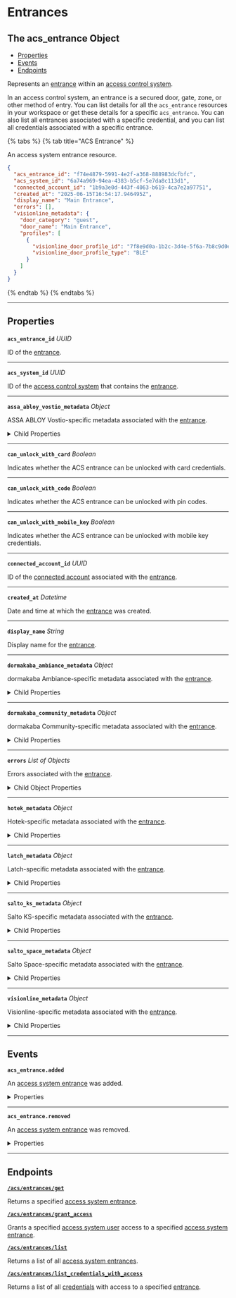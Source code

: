 # Entrances

## The acs_entrance Object

- [Properties](./#properties)
- [Events](./#events)
- [Endpoints](./#endpoints)


Represents an [entrance](../../../capability-guides/access-systems/retrieving-entrance-details.md) within an [access control system](https://docs.seam.co/latest/capability-guides/access-systems).

In an access control system, an entrance is a secured door, gate, zone, or other method of entry. You can list details for all the `acs_entrance` resources in your workspace or get these details for a specific `acs_entrance`. You can also list all entrances associated with a specific credential, and you can list all credentials associated with a specific entrance.

{% tabs %}
{% tab title="ACS Entrance" %}

An access system entrance resource.

```json
{
  "acs_entrance_id": "f74e4879-5991-4e2f-a368-888983dcfbfc",
  "acs_system_id": "6a74a969-94ea-4383-b5cf-5e7da8c113d1",
  "connected_account_id": "1b9a3e0d-443f-4063-b619-4ca7e2a97751",
  "created_at": "2025-06-15T16:54:17.946495Z",
  "display_name": "Main Entrance",
  "errors": [],
  "visionline_metadata": {
    "door_category": "guest",
    "door_name": "Main Entrance",
    "profiles": [
      {
        "visionline_door_profile_id": "7f8e9d0a-1b2c-3d4e-5f6a-7b8c9d0e1f2a",
        "visionline_door_profile_type": "BLE"
      }
    ]
  }
}
```
{% endtab %}
{% endtabs %}

---
## Properties

**`acs_entrance_id`** *UUID*

ID of the [entrance](../../../capability-guides/access-systems/retrieving-entrance-details.md).




---

**`acs_system_id`** *UUID*

ID of the [access control system](https://docs.seam.co/latest/capability-guides/access-systems) that contains the [entrance](../../../capability-guides/access-systems/retrieving-entrance-details.md).




---

**`assa_abloy_vostio_metadata`** *Object*

ASSA ABLOY Vostio-specific metadata associated with the [entrance](../../../capability-guides/access-systems/retrieving-entrance-details.md).



<details>
  <summary>Child Properties</summary>

  - <strong><code>door_name</code></strong> <i>String</i>
  
    Name of the door in the Vostio access system.

  - <strong><code>door_number</code></strong> <i>Number</i>
  
    Number of the door in the Vostio access system.

  - <strong><code>door_type</code></strong> <i>Enum</i>
  
    Type of the door in the Vostio access system.
  <details>
      <summary>Enum values:</summary>
  
      - <code>CommonDoor</code>
      - <code>EntranceDoor</code>
      - <code>GuestDoor</code>
      - <code>Elevator</code>
  </details>

  - <strong><code>pms_id</code></strong> <i>String</i>
  
    PMS ID of the door in the Vostio access system.

  - <strong><code>stand_open</code></strong> <i>Boolean</i>
  
    Indicates whether keys are allowed to set the door in stand open mode in the Vostio access system.

</details>

---

**`can_unlock_with_card`** *Boolean*

Indicates whether the ACS entrance can be unlocked with card credentials.




---

**`can_unlock_with_code`** *Boolean*

Indicates whether the ACS entrance can be unlocked with pin codes.




---

**`can_unlock_with_mobile_key`** *Boolean*

Indicates whether the ACS entrance can be unlocked with mobile key credentials.




---

**`connected_account_id`** *UUID*

ID of the [connected account](../../../capability-guides/access-systems/retrieving-entrance-details.md) associated with the [entrance](../../../capability-guides/access-systems/retrieving-entrance-details.md).




---

**`created_at`** *Datetime*

Date and time at which the [entrance](../../../capability-guides/access-systems/retrieving-entrance-details.md) was created.




---

**`display_name`** *String*

Display name for the [entrance](../../../capability-guides/access-systems/retrieving-entrance-details.md).




---

**`dormakaba_ambiance_metadata`** *Object*

dormakaba Ambiance-specific metadata associated with the [entrance](../../../capability-guides/access-systems/retrieving-entrance-details.md).



<details>
  <summary>Child Properties</summary>

  - <strong><code>access_point_name</code></strong> <i>String</i>
  
    Name of the access point in the dormakaba Ambiance access system.

</details>

---

**`dormakaba_community_metadata`** *Object*

dormakaba Community-specific metadata associated with the [entrance](../../../capability-guides/access-systems/retrieving-entrance-details.md).



<details>
  <summary>Child Properties</summary>

  - <strong><code>access_point_name</code></strong> <i>String</i>
  
    Name of the access point in the dormakaba Community access system.

  - <strong><code>access_point_profile</code></strong> <i>String</i>
  
    Type of access point profile in the dormakaba Community access system.

</details>

---

**`errors`** *List* *of Objects*

Errors associated with the [entrance](../../../capability-guides/access-systems/retrieving-entrance-details.md).



<details>
  <summary>Child Object Properties</summary>
<strong><code>error_code</code></strong> <i>String</i>

  Unique identifier of the type of error. Enables quick recognition and categorization of the issue.

<strong><code>message</code></strong> <i>String</i>

  Detailed description of the error. Provides insights into the issue and potentially how to rectify it.

</details>

---

**`hotek_metadata`** *Object*

Hotek-specific metadata associated with the [entrance](../../../capability-guides/access-systems/retrieving-entrance-details.md).



<details>
  <summary>Child Properties</summary>

  - <strong><code>display_name</code></strong> <i>String</i>
  
    Display name of the entrance.

  - <strong><code>door_type</code></strong> <i>Enum</i>
  
    Type of door.
  <details>
      <summary>Enum values:</summary>
  
      - <code>common_area</code>
      - <code>guest</code>
  </details>

  - <strong><code>room_number</code></strong> <i>String</i>
  
    Room number of the entrance.

</details>

---

**`latch_metadata`** *Object*

Latch-specific metadata associated with the [entrance](../../../capability-guides/access-systems/retrieving-entrance-details.md).



<details>
  <summary>Child Properties</summary>

  - <strong><code>accessibility_type</code></strong> <i>String</i>
  
    Accessibility type in the Latch access system.

  - <strong><code>door_name</code></strong> <i>String</i>
  
    Name of the door in the Latch access system.

  - <strong><code>door_type</code></strong> <i>String</i>
  
    Type of the door in the Latch access system.

  - <strong><code>is_connected</code></strong> <i>Boolean</i>
  
    Indicates whether the entrance is connected.

</details>

---

**`salto_ks_metadata`** *Object*

Salto KS-specific metadata associated with the [entrance](../../../capability-guides/access-systems/retrieving-entrance-details.md).



<details>
  <summary>Child Properties</summary>

  - <strong><code>battery_level</code></strong> <i>String</i>
  
    Battery level of the door access device.

  - <strong><code>door_name</code></strong> <i>String</i>
  
    Name of the door in the Salto KS access system.

  - <strong><code>intrusion_alarm</code></strong> <i>Boolean</i>
  
    Indicates whether an intrusion alarm is active on the door.

  - <strong><code>left_open_alarm</code></strong> <i>Boolean</i>
  
    Indicates whether the door is left open.

  - <strong><code>lock_type</code></strong> <i>String</i>
  
    Type of the lock in the Salto KS access system.

  - <strong><code>locked_state</code></strong> <i>String</i>
  
    Locked state of the door in the Salto KS access system.

  - <strong><code>online</code></strong> <i>Boolean</i>
  
    Indicates whether the door access device is online.

  - <strong><code>privacy_mode</code></strong> <i>Boolean</i>
  
    Indicates whether privacy mode is enabled for the lock.

</details>

---

**`salto_space_metadata`** *Object*

Salto Space-specific metadata associated with the [entrance](../../../capability-guides/access-systems/retrieving-entrance-details.md).



<details>
  <summary>Child Properties</summary>

  - <strong><code>door_description</code></strong> <i>String</i>
  
    Description of the door in the Salto Space access system.

  - <strong><code>door_id</code></strong> <i>String</i>
  
    Door ID in the Salto Space access system.

  - <strong><code>door_name</code></strong> <i>String</i>
  
    Name of the door in the Salto Space access system.

  - <strong><code>ext_door_id</code></strong> <i>String</i>
  
  {% hint style="warning" %}
  **Deprecated**. use door_id.
  {% endhint %}

  - <strong><code>room_description</code></strong> <i>String</i>
  
    Description of the room in the Salto Space access system.

  - <strong><code>room_name</code></strong> <i>String</i>
  
    Name of the room in the Salto Space access system.

</details>

---

**`visionline_metadata`** *Object*

Visionline-specific metadata associated with the [entrance](../../../capability-guides/access-systems/retrieving-entrance-details.md).



<details>
  <summary>Child Properties</summary>

  - <strong><code>door_category</code></strong> <i>Enum</i>
  
    Category of the door in the Visionline access system.
  <details>
      <summary>Enum values:</summary>
  
      - <code>entrance</code>
      - <code>guest</code>
      - <code>elevator reader</code>
      - <code>common</code>
      - <code>common (PMS)</code>
  </details>

  - <strong><code>door_name</code></strong> <i>String</i>
  
    Name of the door in the Visionline access system.

  - <strong><code>profiles</code></strong> <i>List</i> <i>of Objects</i>
  
    Profile for the door in the Visionline access system.

- <strong><code>visionline_door_profile_id</code></strong> <i>String</i>

  Door profile ID in the Visionline access system.


- <strong><code>visionline_door_profile_type</code></strong> <i>Enum</i>

  Door profile type in the Visionline access system.
<details>
    <summary>Enum values:</summary>

    - <code>BLE</code>
    - <code>commonDoor</code>
    - <code>touch</code>
</details>


</details>

---


## Events

**`acs_entrance.added`**

An [access system entrance](https://docs.seam.co/latest/capability-guides/retrieving-entrance-details) was added.

<details>

<summary>Properties</summary>

<strong><code>acs_entrance_id</code></strong> <i>UUID</i>

<strong><code>acs_system_id</code></strong> <i>UUID</i>

  ID of the access system.

<strong><code>connected_account_id</code></strong> <i>UUID</i>

  ID of the connected account.

<strong><code>created_at</code></strong> <i>Datetime</i>

  Date and time at which the event was created.

<strong><code>event_id</code></strong> <i>UUID</i>

  ID of the event.

<strong><code>event_type</code></strong> <i>Enum</i>

  Value: `acs_entrance.added`

<strong><code>occurred_at</code></strong> <i>Datetime</i>

  Date and time at which the event occurred.

<strong><code>workspace_id</code></strong> <i>UUID</i>

  ID of the [workspace](../../../core-concepts/workspaces/README.md) associated with the event.
</details>

---

**`acs_entrance.removed`**

An [access system entrance](https://docs.seam.co/latest/capability-guides/retrieving-entrance-details) was removed.

<details>

<summary>Properties</summary>

<strong><code>acs_entrance_id</code></strong> <i>UUID</i>

<strong><code>acs_system_id</code></strong> <i>UUID</i>

  ID of the access system.

<strong><code>connected_account_id</code></strong> <i>UUID</i>

  ID of the connected account.

<strong><code>created_at</code></strong> <i>Datetime</i>

  Date and time at which the event was created.

<strong><code>event_id</code></strong> <i>UUID</i>

  ID of the event.

<strong><code>event_type</code></strong> <i>Enum</i>

  Value: `acs_entrance.removed`

<strong><code>occurred_at</code></strong> <i>Datetime</i>

  Date and time at which the event occurred.

<strong><code>workspace_id</code></strong> <i>UUID</i>

  ID of the [workspace](../../../core-concepts/workspaces/README.md) associated with the event.
</details>

---

## Endpoints


[**`/acs/entrances/get`**](./get.md)

Returns a specified [access system entrance](../../../capability-guides/access-systems/retrieving-entrance-details.md).


[**`/acs/entrances/grant_access`**](./grant_access.md)

Grants a specified [access system user](https://docs.seam.co/latest/capability-guides/access-systems/user-management) access to a specified [access system entrance](../../../capability-guides/access-systems/retrieving-entrance-details.md).


[**`/acs/entrances/list`**](./list.md)

Returns a list of all [access system entrances](../../../capability-guides/access-systems/retrieving-entrance-details.md).


[**`/acs/entrances/list_credentials_with_access`**](./list_credentials_with_access.md)

Returns a list of all [credentials](../../../capability-guides/access-systems/managing-credentials.md) with access to a specified [entrance](../../../capability-guides/access-systems/retrieving-entrance-details.md).


